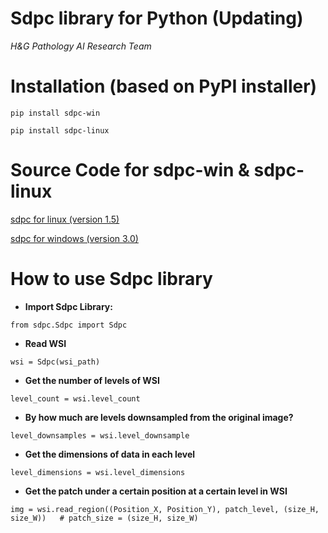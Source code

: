 # Sdpc library for Python (Updating)

*H&G Pathology AI Research Team*

# Installation (based on PyPI installer)

`pip install sdpc-win`

`pip install sdpc-linux`

# Source Code for sdpc-win & sdpc-linux

[sdpc for linux (version 1.5)](https://pypi.org/project/sdpc-linux/#files)

[sdpc for windows (version 3.0)](https://pypi.org/project/sdpc-win/#files)

# How to use Sdpc library

- **Import Sdpc Library:**

```
from sdpc.Sdpc import Sdpc
```

- **Read WSI**

```
wsi = Sdpc(wsi_path)
```

- **Get the number of levels of WSI**

```
level_count = wsi.level_count
```

- **By how much are levels downsampled from the original image?**

```
level_downsamples = wsi.level_downsample
```

- **Get the dimensions of data in each level**

```
level_dimensions = wsi.level_dimensions
```

- **Get the patch under a certain position at a certain level in WSI**

```
img = wsi.read_region((Position_X, Position_Y), patch_level, (size_H, size_W))   # patch_size = (size_H, size_W)
```

